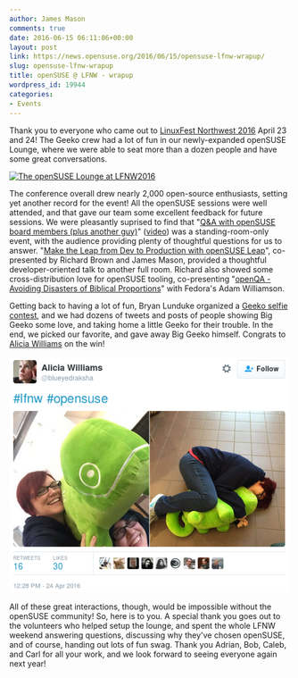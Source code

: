 ```yaml
---
author: James Mason
comments: true
date: 2016-06-15 06:11:06+00:00
layout: post
link: https://news.opensuse.org/2016/06/15/opensuse-lfnw-wrapup/
slug: opensuse-lfnw-wrapup
title: openSUSE @ LFNW - wrapup
wordpress_id: 19944
categories:
- Events
---
```


Thank you to everyone who came out to [LinuxFest Northwest 2016](https://www.linuxfestnorthwest.org/2016) April 23 and 24! The Geeko crew had a lot of fun in our newly-expanded openSUSE Lounge, where we were able to seat more than a dozen people and have some great conversations.

[![The openSUSE Lounge at LFNW2016](https://lh3.googleusercontent.com/PYtGSF6eW7ch7kDkFslRyrF02BoSGOwPZiw9vdQ_nXQPRiF8wr4SxCCGx5vrzf9308-943Z2CQ=w1920-h1080-no)](https://plus.google.com/+LinuxfestnorthwestOrg/posts/Ea18pDpJeXA)

<!-- more -->

The conference overall drew nearly 2,000 open-source enthusiasts, setting yet another record for the event! All the openSUSE sessions were well attended, and that gave our team some excellent feedback for future sessions. We were pleasantly suprised to find that "[Q&A with openSUSE board members (plus another guy)](https://www.linuxfestnorthwest.org/2016/sessions/qa-opensuse-board-members-plus-another-guy)" ([video](https://youtu.be/VILGTG09pdU)) was a standing-room-only event, with the audience providing plenty of thoughtful questions for us to answer. "[Make the Leap from Dev to Production with openSUSE Leap](https://www.linuxfestnorthwest.org/2016/sessions/make-leap-dev-production-opensuse-leap)", co-presented by Richard Brown and James Mason, provided a thoughtful developer-oriented talk to another full room. Richard also showed some cross-distribution love for openSUSE tooling, co-presenting "[openQA - Avoiding Disasters of Biblical Proportions](https://www.linuxfestnorthwest.org/2016/sessions/openqa-avoiding-disasters-biblical-proportions)" with Fedora's Adam Williamson.

Getting back to having a lot of fun, Bryan Lunduke organized a [Geeko selfie contest](https://twitter.com/search?f=images&vertical=default&q=opensuse%20lfnw&src=typd), and we had dozens of tweets and posts of people showing Big Geeko some love, and taking home a little Geeko for their trouble. In the end, we picked our favorite, and gave away Big Geeko himself. Congrats to [Alicia Williams](https://twitter.com/blueyedraksha/status/724367153235775488) on the win!

[![Screenshot from 2016-06-07 19-29-04](/wp-content/uploads/2016/06/Screenshot-from-2016-06-07-19-29-04.png)](https://news.opensuse.org/2016/06/15/opensuse-lfnw-wrapup/screenshot-from-2016-06-07-19-29-04/)

All of these great interactions, though, would be impossible without the openSUSE community! So, here is to you. A special thank you goes out to the volunteers who helped setup the lounge, and spent the whole LFNW weekend answering questions, discussing why they've chosen openSUSE, and of course, handing out lots of fun swag. Thank you Adrian, Bob, Caleb, and Carl for all your work, and we look forward to seeing everyone again next year!
